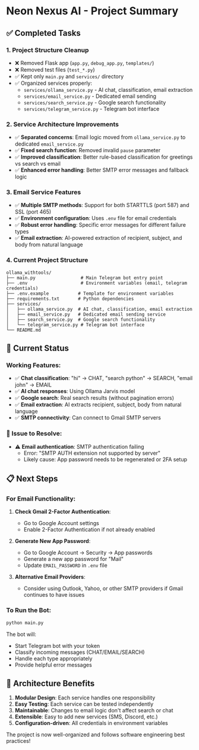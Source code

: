 # Neon Nexus AI - Project Summary

## ✅ Completed Tasks

### 1. **Project Structure Cleanup**
- ❌ Removed Flask app (`app.py`, `debug_app.py`, `templates/`)
- ❌ Removed test files (`test_*.py`)
- ✅ Kept only `main.py` and `services/` directory
- ✅ Organized services properly:
  - `services/ollama_service.py` - AI chat, classification, email extraction
  - `services/email_service.py` - Dedicated email sending
  - `services/search_service.py` - Google search functionality  
  - `services/telegram_service.py` - Telegram bot interface

### 2. **Service Architecture Improvements**
- ✅ **Separated concerns**: Email logic moved from `ollama_service.py` to dedicated `email_service.py`
- ✅ **Fixed search function**: Removed invalid `pause` parameter
- ✅ **Improved classification**: Better rule-based classification for greetings vs search vs email
- ✅ **Enhanced error handling**: Better SMTP error messages and fallback logic

### 3. **Email Service Features**
- ✅ **Multiple SMTP methods**: Support for both STARTTLS (port 587) and SSL (port 465)
- ✅ **Environment configuration**: Uses `.env` file for email credentials
- ✅ **Robust error handling**: Specific error messages for different failure types
- ✅ **Email extraction**: AI-powered extraction of recipient, subject, and body from natural language

### 4. **Current Project Structure**
```
ollama_withtools/
├── main.py                 # Main Telegram bot entry point
├── .env                    # Environment variables (email, telegram credentials)
├── .env.example           # Template for environment variables
├── requirements.txt       # Python dependencies
├── services/
│   ├── ollama_service.py  # AI chat, classification, email extraction
│   ├── email_service.py   # Dedicated email sending service
│   ├── search_service.py  # Google search functionality
│   └── telegram_service.py # Telegram bot interface
└── README.md
```

## 🔧 Current Status

### Working Features:
- ✅ **Chat classification**: "hi" → CHAT, "search python" → SEARCH, "email john" → EMAIL
- ✅ **AI chat responses**: Using Ollama Jarvis model
- ✅ **Google search**: Real search results (without pagination errors)
- ✅ **Email extraction**: AI extracts recipient, subject, body from natural language
- ✅ **SMTP connectivity**: Can connect to Gmail SMTP servers

### 🚨 Issue to Resolve:
- ⚠️ **Email authentication**: SMTP authentication failing
  - Error: "SMTP AUTH extension not supported by server"
  - Likely cause: App password needs to be regenerated or 2FA setup

## 📋 Next Steps

### For Email Functionality:
1. **Check Gmail 2-Factor Authentication**:
   - Go to Google Account settings
   - Enable 2-Factor Authentication if not already enabled

2. **Generate New App Password**:
   - Go to Google Account → Security → App passwords
   - Generate a new app password for "Mail"
   - Update `EMAIL_PASSWORD` in `.env` file

3. **Alternative Email Providers**:
   - Consider using Outlook, Yahoo, or other SMTP providers if Gmail continues to have issues

### To Run the Bot:
```bash
python main.py
```

The bot will:
- Start Telegram bot with your token
- Classify incoming messages (CHAT/EMAIL/SEARCH)
- Handle each type appropriately
- Provide helpful error messages

## 🎯 Architecture Benefits

1. **Modular Design**: Each service handles one responsibility
2. **Easy Testing**: Each service can be tested independently
3. **Maintainable**: Changes to email logic don't affect search or chat
4. **Extensible**: Easy to add new services (SMS, Discord, etc.)
5. **Configuration-driven**: All credentials in environment variables

The project is now well-organized and follows software engineering best practices!
